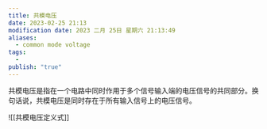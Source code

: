 ```yaml
---
title: 共模电压
date: 2023-02-25 21:13
modification date: 2023 二月 25日 星期六 21:13:49
aliases:
  - common mode voltage
tags:
  - 
publish: "true"
---
```


共模电压是指在一个电路中同时作用于多个信号输入端的电压信号的共同部分。换句话说，共模电压是同时存在于所有输入信号上的电压信号。

![[共模电压定义式]]
